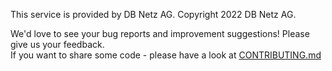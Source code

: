 This service is provided by DB Netz AG.
Copyright 2022 DB Netz AG.

We'd love to see your bug reports and improvement suggestions! Please give us your feedback. <br>
If you want to share some code - please have a look at [CONTRIBUTING.md](https://github.com/DSD-DBS/capella-collab-manager/blob/master/CONTRIBUTING.md)
